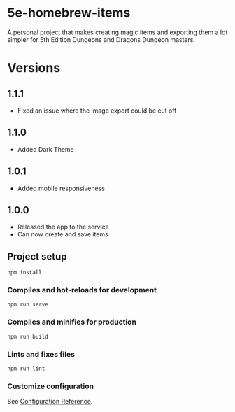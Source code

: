 # 5e-homebrew-items
A personal project that makes creating magic items and exporting them a lot simpler for 5th Edition Dungeons and Dragons Dungeon masters.


# Versions

## 1.1.1
- Fixed an issue where the image export could be cut off

## 1.1.0
- Added Dark Theme

## 1.0.1
- Added mobile responsiveness

## 1.0.0
- Released the app to the service
- Can now create and save items


## Project setup
```
npm install
```

### Compiles and hot-reloads for development
```
npm run serve
```

### Compiles and minifies for production
```
npm run build
```

### Lints and fixes files
```
npm run lint
```

### Customize configuration
See [Configuration Reference](https://cli.vuejs.org/config/).
